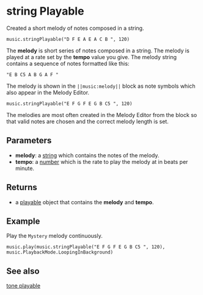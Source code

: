 # string Playable

Created a short melody of notes composed in a string.

```sig
music.stringPlayable("D F E A E A C B ", 120)
```

The **melody** is short series of notes composed in a string. The melody is played at a rate set by the **tempo** value you give. The melody string contains a sequence of notes formatted like this:

``"E B C5 A B G A F "``

The melody is shown in the ``||music:melody||`` block as note symbols which also appear in the Melody Editor.

```block
music.stringPlayable("E F G F E G B C5 ", 120)
```

The melodies are most often created in the Melody Editor from the block so that valid notes are chosen and the correct melody length is set.

## Parameters

* **melody**: a [string](/types/string) which contains the notes of the melody.
* **tempo**: a [number](/types/number) which is the rate to play the melody at in beats per minute.

## Returns

* a [playable](/types/playable) object that contains the **melody** and **tempo**.

## Example

Play the ``Mystery`` melody continuously.

```blocks
music.play(music.stringPlayable("E F G F E G B C5 ", 120), music.PlaybackMode.LoopingInBackground)
```

## See also

[tone playable](/reference/music/tone-playable)